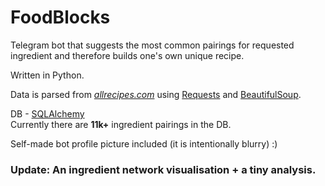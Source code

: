 #  FoodBlocks
Telegram bot that suggests the most common pairings for requested ingredient and therefore builds one's own unique recipe.

Written in Python.

Data is parsed from <a href="https://www.allrecipes.com"><i>allrecipes.com</i></a> using <a href="https://requests.readthedocs.io/en/latest/">Requests</a> and <a href="https://www.crummy.com/software/BeautifulSoup/bs4/doc/">BeautifulSoup</a>.

DB - <a href="https://www.sqlalchemy.org/">SQLAlchemy</a><br>
Currently there are <b>11k+</b> ingredient pairings in the DB.

Self-made bot profile picture included (it is intentionally blurry) :)

### Update: An ingredient network visualisation + a tiny analysis.
